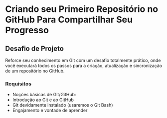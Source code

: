 # Criando seu Primeiro Repositório no GitHub Para Compartilhar Seu Progresso
## Desafio de Projeto
Reforce seu conhecimento em Git com um desafio totalmente prático, onde você executará todos os passos para a criação, atualização e sincronização de um repositório no GitHub.
### Requisitos
- Noções básicas de Git/GitHub:
- Introdução ao Git e ao GitHub
- Git devidamente instalado (usaremos o Git Bash)
- Engajamento e vontade de aprender